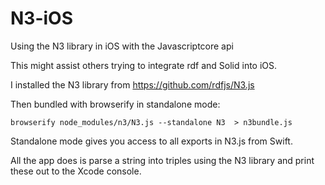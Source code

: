 # N3-iOS
Using the N3 library in iOS with the Javascriptcore api

This might assist others trying to integrate rdf and Solid into iOS.

I installed the N3 library from https://github.com/rdfjs/N3.js

Then bundled with browserify in standalone mode:

```
browserify node_modules/n3/N3.js --standalone N3  > n3bundle.js
```

Standalone mode gives you access to all exports in N3.js from Swift.

All the app does is parse a string into triples using the N3 library and print these out to the Xcode console.

